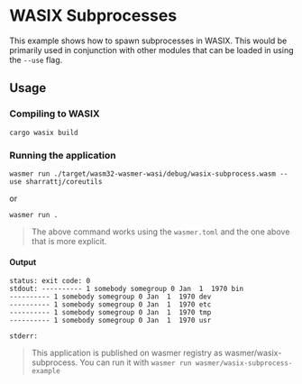 # WASIX Subprocesses

This example shows how to spawn subprocesses in WASIX. This would be primarily used in conjunction with other modules that can be loaded in using the `--use` flag.

## Usage

### Compiling to WASIX

```shell
cargo wasix build
```

### Running the application

```shell
wasmer run ./target/wasm32-wasmer-wasi/debug/wasix-subprocess.wasm --use sharrattj/coreutils
```

or

```shell
wasmer run .
```

> The above command works using the `wasmer.toml` and the one above that is more explicit.

#### Output

```shell
status: exit code: 0
stdout: ---------- 1 somebody somegroup 0 Jan  1  1970 bin
---------- 1 somebody somegroup 0 Jan  1  1970 dev
---------- 1 somebody somegroup 0 Jan  1  1970 etc
---------- 1 somebody somegroup 0 Jan  1  1970 tmp
---------- 1 somebody somegroup 0 Jan  1  1970 usr

stderr:
```

> This application is published on wasmer registry as wasmer/wasix-subprocess. You can run it with `wasmer run wasmer/wasix-subprocess-example`

